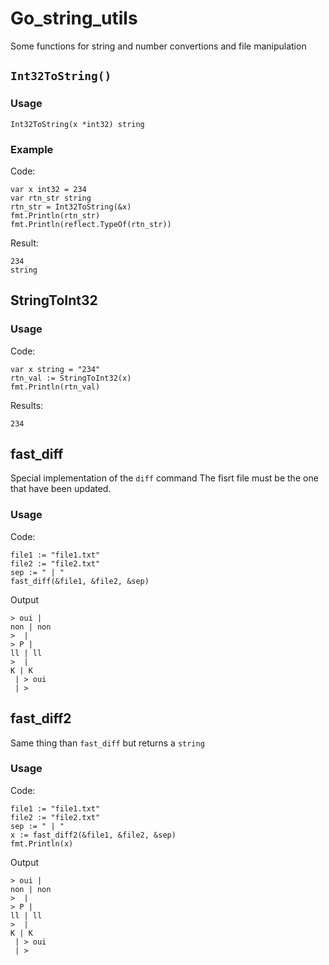 # Go_string_utils

Some functions for string and number convertions and file manipulation

## `Int32ToString()`

### Usage

`Int32ToString(x *int32) string`

### Example

Code: 

```
var x int32 = 234
var rtn_str string
rtn_str = Int32ToString(&x)
fmt.Println(rtn_str)
fmt.Println(reflect.TypeOf(rtn_str))
```

Result:

```
234
string
```

## StringToInt32

### Usage

Code: 

```
var x string = "234"
rtn_val := StringToInt32(x)
fmt.Println(rtn_val)
```

Results:

```
234
```

## fast_diff

Special implementation of the `diff` command
The fisrt file must be the one that have been updated.

### Usage

Code:

```
file1 := "file1.txt"
file2 := "file2.txt"
sep := " | "
fast_diff(&file1, &file2, &sep)
```

Output

```
> oui |
non | non
>  |
> P |
ll | ll
>  |
K | K
 | > oui
 | >
```

## fast_diff2

Same thing than `fast_diff` but returns a `string`

### Usage

Code:

```
file1 := "file1.txt"
file2 := "file2.txt"
sep := " | "
x := fast_diff2(&file1, &file2, &sep)
fmt.Println(x)
```

Output

```
> oui |
non | non
>  |
> P |
ll | ll
>  |
K | K
 | > oui
 | >
```


